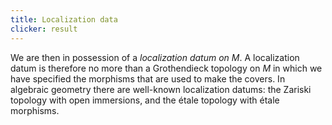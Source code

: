 ```yaml
---
title: Localization data
clicker: result
---
```


We are then in possession of a *localization datum on $M$*. A localization datum is therefore no more than a Grothendieck topology on $M$ in which we have specified the morphisms that are used to make the covers. In algebraic geometry there are well-known localization datums: the Zariski topology with open immersions, and the étale topology with étale morphisms.
